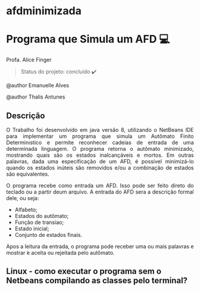 # afdminimizada

# Programa  que  Simula  um  AFD :computer: 

Profa. Alice Finger

> Status do projeto: concluído :heavy_check_mark:

@author Emanuelle Alves

@author Thalis Antunes

## Descrição

<p align="justify"> O Trabalho foi desenvolvido em java versão 8, utilizando o NetBeans IDE para implementar um programa  que  simula  um  Autômato  Finito  Determinıstico e permite reconhecer cadeias de entrada de uma determinada linguagem. O programa retorna o autômato minimizado, mostrando quais são os estados inalcançáveis e mortos.
Em outras palavras, dada uma especificação de um AFD, é possível minimizá-lo quando os estados inúteis são removidos e/ou a combinação de estados são equivalentes.</p>

<p align="justify"> O programa recebe como entrada um AFD. Isso pode ser feito direto do teclado ou a partir deum arquivo.  A entrada do AFD sera a descrição formal dele, ou seja:</p>

- Alfabeto;
- Estados do autômato;
- Função de transiao;
- Estado inicial;
- Conjunto de estados finais.

<p align="justify"> Apos a leitura da entrada, o programa pode receber uma ou mais palavras e mostrar ́e aceita ou rejeitada pelo autômato.</p>

## Linux - como executar o programa sem o Netbeans compilando as classes pelo terminal?
